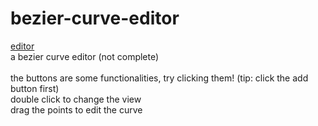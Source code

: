 # bezier-curve-editor
<a href = 'https://gdor-11.github.io/bezier-curve-editor/bezier-curve.html'>editor</a>
<br>
a bezier curve editor (not complete)
<br><br>
the buttons are some functionalities, try clicking them! (tip: click the add button first)
<br>
double click to change the view
<br>
drag the points to edit the curve
